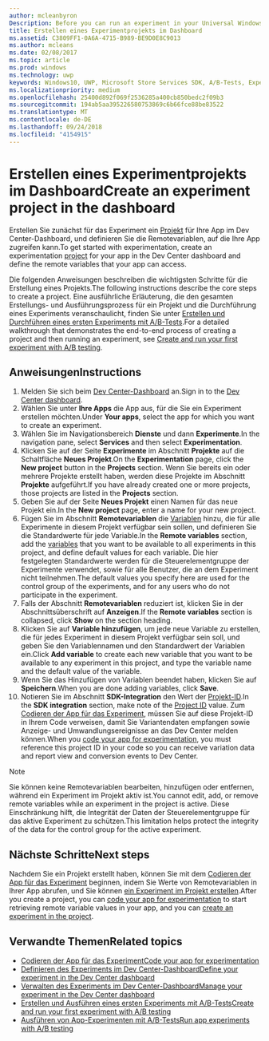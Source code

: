 ```yaml
---
author: mcleanbyron
Description: Before you can run an experiment in your Universal Windows Platform (UWP) app with A/B testing, you must create a project and define your remote variables in the Dev Center dashboard.
title: Erstellen eines Experimentprojekts im Dashboard
ms.assetid: C3809FF1-0A6A-4715-B989-BE9D0E8C9013
ms.author: mcleans
ms.date: 02/08/2017
ms.topic: article
ms.prod: windows
ms.technology: uwp
keywords: Windows10, UWP, Microsoft Store Services SDK, A/B-Tests, Experimente
ms.localizationpriority: medium
ms.openlocfilehash: 25400d892f069f2536285a400cb850bedc2f09b3
ms.sourcegitcommit: 194ab5aa395226580753869c6b66fce88be83522
ms.translationtype: MT
ms.contentlocale: de-DE
ms.lasthandoff: 09/24/2018
ms.locfileid: "4154915"
---
```

# <a name="create-an-experiment-project-in-the-dashboard"></a><span data-ttu-id="fe435-103">Erstellen eines Experimentprojekts im Dashboard</span><span class="sxs-lookup"><span data-stu-id="fe435-103">Create an experiment project in the dashboard</span></span>

<span data-ttu-id="fe435-104">Erstellen Sie zunächst für das Experiment ein [Projekt](run-app-experiments-with-a-b-testing.md#terms) für Ihre App im Dev Center-Dashboard, und definieren Sie die Remotevariablen, auf die Ihre App zugreifen kann.</span><span class="sxs-lookup"><span data-stu-id="fe435-104">To get started with experimentation, create an experimentation [project](run-app-experiments-with-a-b-testing.md#terms) for your app in the Dev Center dashboard and define the remote variables that your app can access.</span></span>

<span data-ttu-id="fe435-105">Die folgenden Anweisungen beschreiben die wichtigsten Schritte für die Erstellung eines Projekts.</span><span class="sxs-lookup"><span data-stu-id="fe435-105">The following instructions describe the core steps to create a project.</span></span> <span data-ttu-id="fe435-106">Eine ausführliche Erläuterung, die den gesamten Erstellungs- und Ausführungsprozess für ein Projekt und die Durchführung eines Experiments veranschaulicht, finden Sie unter [Erstellen und Durchführen eines ersten Experiments mit A/B-Tests](create-and-run-your-first-experiment-with-a-b-testing.md).</span><span class="sxs-lookup"><span data-stu-id="fe435-106">For a detailed walkthrough that demonstrates the end-to-end process of creating a project and then running an experiment, see [Create and run your first experiment with A/B testing](create-and-run-your-first-experiment-with-a-b-testing.md).</span></span>

## <a name="instructions"></a><span data-ttu-id="fe435-107">Anweisungen</span><span class="sxs-lookup"><span data-stu-id="fe435-107">Instructions</span></span>

1. <span data-ttu-id="fe435-108">Melden Sie sich beim [Dev Center-Dashboard](https://dev.windows.com/overview) an.</span><span class="sxs-lookup"><span data-stu-id="fe435-108">Sign in to the [Dev Center dashboard](https://dev.windows.com/overview).</span></span>
2. <span data-ttu-id="fe435-109">Wählen Sie unter **Ihre Apps** die App aus, für die Sie ein Experiment erstellen möchten.</span><span class="sxs-lookup"><span data-stu-id="fe435-109">Under **Your apps**, select the app for which you want to create an experiment.</span></span>
3. <span data-ttu-id="fe435-110">Wählen Sie im Navigationsbereich **Dienste** und dann **Experimente**.</span><span class="sxs-lookup"><span data-stu-id="fe435-110">In the navigation pane, select **Services** and then select **Experimentation**.</span></span>
4. <span data-ttu-id="fe435-111">Klicken Sie auf der Seite **Experimente** im Abschnitt **Projekte** auf die Schaltfläche **Neues Projekt**.</span><span class="sxs-lookup"><span data-stu-id="fe435-111">On the **Experimentation** page, click the **New project** button in the **Projects** section.</span></span> <span data-ttu-id="fe435-112">Wenn Sie bereits ein oder mehrere Projekte erstellt haben, werden diese Projekte im Abschnitt **Projekte** aufgeführt.</span><span class="sxs-lookup"><span data-stu-id="fe435-112">If you have already created one or more projects, those projects are listed in the **Projects** section.</span></span>
5. <span data-ttu-id="fe435-113">Geben Sie auf der Seite **Neues Projekt** einen Namen für das neue Projekt ein.</span><span class="sxs-lookup"><span data-stu-id="fe435-113">In the **New project** page, enter a name for your new project.</span></span>
6. <span data-ttu-id="fe435-114">Fügen Sie im Abschnitt **Remotevariablen** die [Variablen](run-app-experiments-with-a-b-testing.md#terms) hinzu, die für alle Experimente in diesem Projekt verfügbar sein sollen, und definieren Sie die Standardwerte für jede Variable.</span><span class="sxs-lookup"><span data-stu-id="fe435-114">In the **Remote variables** section, add the [variables](run-app-experiments-with-a-b-testing.md#terms) that you want to be available to all experiments in this project, and define default values for each variable.</span></span> <span data-ttu-id="fe435-115">Die hier festgelegten Standardwerte werden für die Steuerelementgruppe der Experimente verwendet, sowie für alle Benutzer, die an dem Experiment nicht teilnehmen.</span><span class="sxs-lookup"><span data-stu-id="fe435-115">The default values you specify here are used for the control group of the experiments, and for any users who do not participate in the experiment.</span></span>
  1. <span data-ttu-id="fe435-116">Falls der Abschnitt **Remotevariablen** reduziert ist, klicken Sie in der Abschnittsüberschrift auf **Anzeigen**.</span><span class="sxs-lookup"><span data-stu-id="fe435-116">If the **Remote variables** section is collapsed, click **Show** on the section heading.</span></span>
  2. <span data-ttu-id="fe435-117">Klicken Sie auf **Variable hinzufügen**, um jede neue Variable zu erstellen, die für jedes Experiment in diesem Projekt verfügbar sein soll, und geben Sie den Variablennamen und den Standardwert der Variablen ein.</span><span class="sxs-lookup"><span data-stu-id="fe435-117">Click **Add variable** to create each new variable that you want to be available to any experiment in this project, and type the variable name and the default value of the variable.</span></span>
  3. <span data-ttu-id="fe435-118">Wenn Sie das Hinzufügen von Variablen beendet haben, klicken Sie auf **Speichern**.</span><span class="sxs-lookup"><span data-stu-id="fe435-118">When you are done adding variables, click **Save**.</span></span>
3. <span data-ttu-id="fe435-119">Notieren Sie im Abschnitt **SDK-Integration** den Wert der [Projekt-ID](run-app-experiments-with-a-b-testing.md#terms).</span><span class="sxs-lookup"><span data-stu-id="fe435-119">In the **SDK integration** section, make note of the [Project ID](run-app-experiments-with-a-b-testing.md#terms) value.</span></span> <span data-ttu-id="fe435-120">Zum [Codieren der App für das Experiment](code-your-experiment-in-your-app.md), müssen Sie auf diese Projekt-ID in Ihrem Code verweisen, damit Sie Variantendaten empfangen sowie Anzeige- und Umwandlungsereignisse an das Dev Center melden können.</span><span class="sxs-lookup"><span data-stu-id="fe435-120">When you [code your app for experimentation](code-your-experiment-in-your-app.md), you must reference this project ID in your code so you can receive variation data and report view and conversion events to Dev Center.</span></span>

> [!NOTE]
> <span data-ttu-id="fe435-121">Sie können keine Remotevariablen bearbeiten, hinzufügen oder entfernen, während ein Experiment im Projekt aktiv ist.</span><span class="sxs-lookup"><span data-stu-id="fe435-121">You cannot edit, add, or remove remote variables while an experiment in the project is active.</span></span> <span data-ttu-id="fe435-122">Diese Einschränkung hilft, die Integrität der Daten der Steuerelementgruppe für das aktive Experiment zu schützen.</span><span class="sxs-lookup"><span data-stu-id="fe435-122">This limitation helps protect the integrity of the data for the control group for the active experiment.</span></span>


## <a name="next-steps"></a><span data-ttu-id="fe435-123">Nächste Schritte</span><span class="sxs-lookup"><span data-stu-id="fe435-123">Next steps</span></span>

<span data-ttu-id="fe435-124">Nachdem Sie ein Projekt erstellt haben, können Sie mit dem [Codieren der App für das Experiment](code-your-experiment-in-your-app.md) beginnen, indem Sie Werte von Remotevariablen in Ihrer App abrufen, und Sie können [ein Experiment im Projekt erstellen](define-your-experiment-in-the-dev-center-dashboard.md).</span><span class="sxs-lookup"><span data-stu-id="fe435-124">After you create a project, you can [code your app for experimentation](code-your-experiment-in-your-app.md) to start retrieving remote variable values in your app, and you can [create an experiment in the project](define-your-experiment-in-the-dev-center-dashboard.md).</span></span>

## <a name="related-topics"></a><span data-ttu-id="fe435-125">Verwandte Themen</span><span class="sxs-lookup"><span data-stu-id="fe435-125">Related topics</span></span>

* [<span data-ttu-id="fe435-126">Codieren der App für das Experiment</span><span class="sxs-lookup"><span data-stu-id="fe435-126">Code your app for experimentation</span></span>](code-your-experiment-in-your-app.md)
* [<span data-ttu-id="fe435-127">Definieren des Experiments im Dev Center-Dashboard</span><span class="sxs-lookup"><span data-stu-id="fe435-127">Define your experiment in the Dev Center dashboard</span></span>](define-your-experiment-in-the-dev-center-dashboard.md)
* [<span data-ttu-id="fe435-128">Verwalten des Experiments im Dev Center-Dashboard</span><span class="sxs-lookup"><span data-stu-id="fe435-128">Manage your experiment in the Dev Center dashboard</span></span>](manage-your-experiment.md)
* [<span data-ttu-id="fe435-129">Erstellen und Ausführen eines ersten Experiments mit A/B-Tests</span><span class="sxs-lookup"><span data-stu-id="fe435-129">Create and run your first experiment with A/B testing</span></span>](create-and-run-your-first-experiment-with-a-b-testing.md)
* [<span data-ttu-id="fe435-130">Ausführen von App-Experimenten mit A/B-Tests</span><span class="sxs-lookup"><span data-stu-id="fe435-130">Run app experiments with A/B testing</span></span>](run-app-experiments-with-a-b-testing.md)
